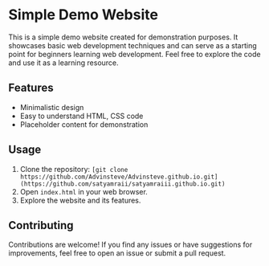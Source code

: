 # Simple Demo Website

This is a simple demo website created for demonstration purposes. It showcases basic web development techniques and can serve as a starting point for beginners learning web development. Feel free to explore the code and use it as a learning resource.

## Features

- Minimalistic design
- Easy to understand HTML, CSS code
- Placeholder content for demonstration

## Usage

1. Clone the repository: `[git clone https://github.com/Advinsteve/Advinsteve.github.io.git](https://github.com/satyamraii/satyamraiii.github.io.git)`
2. Open `index.html` in your web browser.
3. Explore the website and its features.

## Contributing

Contributions are welcome! If you find any issues or have suggestions for improvements, feel free to open an issue or submit a pull request.

